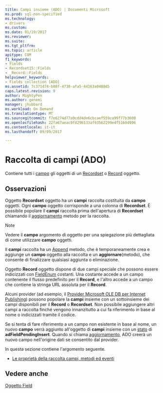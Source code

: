 ```yaml
---
title: Campi insieme (ADO) | Documenti Microsoft
ms.prod: sql-non-specified
ms.technology:
- drivers
ms.custom: 
ms.date: 01/19/2017
ms.reviewer: 
ms.suite: 
ms.tgt_pltfrm: 
ms.topic: article
apitype: COM
f1_keywords:
- Fields
- Recordset15::Fields
- _Record::Fields
helpviewer_keywords:
- Fields collection [ADO]
ms.assetid: 7c371474-b88f-4730-afa5-44163a0488d5
caps.latest.revision: 9
author: MightyPen
ms.author: genemi
manager: jhubbard
ms.workload: On Demand
ms.translationtype: MT
ms.sourcegitcommit: f7e6274d77a9cdd4de6cbcaef559ca99f77b3608
ms.openlocfilehash: 22fa67aeac9f4296133af93562299e4f5160d996
ms.contentlocale: it-it
ms.lasthandoff: 09/09/2017

---
```

# <a name="fields-collection-ado"></a>Raccolta di campi (ADO)
Contiene tutti i [campo](../../../ado/reference/ado-api/field-object.md) gli oggetti di un [Recordset](../../../ado/reference/ado-api/recordset-object-ado.md) o [Record](../../../ado/reference/ado-api/record-object-ado.md) oggetto.  
  
## <a name="remarks"></a>Osservazioni  
 Oggetto **Recordset** oggetto ha un **campi** raccolta costituita da **campo** oggetti. Ogni **campo** oggetto corrisponde a una colonna di **Recordset**. È possibile popolare il **campi** raccolta prima dell'apertura di **Recordset** chiamando il [aggiornamento](../../../ado/reference/ado-api/refresh-method-ado.md) metodo per la raccolta.  
  
> [!NOTE]
>  Vedere il **campo** argomento di oggetto per una spiegazione più dettagliata di come utilizzare **campo** oggetti.  
  
 Il **campi** raccolta ha un [Append](../../../ado/reference/ado-api/append-method-ado.md) metodo, che è temporaneamente crea e aggiunge un **campo** oggetto alla raccolta e un **aggiornare**(metodo), che consente di finalizzare qualsiasi aggiunta o eliminazione.  
  
 Oggetto **Record** oggetto dispone di due campi speciale che possono essere indicizzati con [FieldEnum](../../../ado/reference/ado-api/fieldenum.md) costanti. Una costante accede a un campo contenente il flusso predefinito per il **Record**, e l'altro accede a un campo che contiene la stringa URL assoluta per il **Record**.  
  
 Alcuni provider (ad esempio, il [Provider Microsoft OLE DB per Internet Publishing](../../../ado/guide/appendixes/microsoft-ole-db-provider-for-internet-publishing.md)) possono popolare la **campi** insieme con un sottoinsieme dei campi disponibili per il **Record** o **Recordset**. Non possibile aggiungere altri campi a raccolta finché vengono innanzitutto a cui fa riferimento in base al nome o indicizzati tramite il codice.  
  
 Se si tenta di fare riferimento a un campo non esistente in base al nome, un nuovo **campo** verrà aggiunto all'oggetto di **campi** insieme con un [stato](../../../ado/reference/ado-api/status-property-ado-field.md) di  **adFieldPendingInsert**. Quando si chiama [aggiornamento](../../../ado/reference/ado-api/update-method.md), ADO creerà un nuovo campo nell'origine dati se consentito dal provider.  
  
 In questa sezione contiene l'argomento seguente.  
  
-   [Le proprietà della raccolta campi, metodi ed eventi](../../../ado/reference/ado-api/fields-collection-properties-methods-and-events.md)  
  
## <a name="see-also"></a>Vedere anche  
 [Oggetto Field](../../../ado/reference/ado-api/field-object.md)

